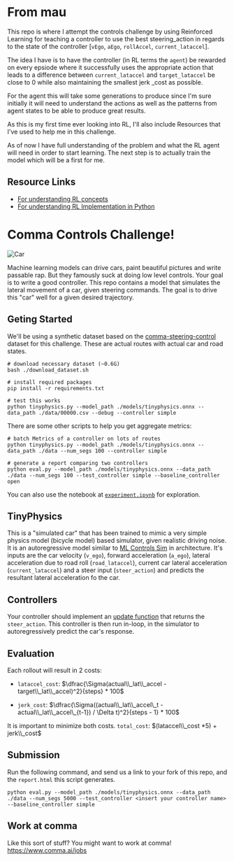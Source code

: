 # From mau

This repo is where I attempt the controls challenge by using Reinforced Learning for teaching a controller to use the best steering_action in regards to the state of the controller [`vEgo`, `aEgo`, `rollAccel`, `current_lataccel`].

The idea I have is to have the controller (in RL terms the `agent`) be rewarded on every epsiode where it successfully uses the appropriate action that leads to a difference between `current_lataccel` and `target_lataccel` be close to 0 while also maintaining the smallest jerk _cost as possible.

For the agent this will take some generations to produce since I'm sure initially it will need to understand the actions as well as the patterns from agent states to be able to produce great results.

As this is my first time ever looking into RL, I'll also include Resources that I've used to help me in this challenge.

As of now I have full understanding of the problem and what the RL agent will need in order to start learning. The next step is to actually train the model which will be a first for me.

## Resource Links

* [For understanding RL concepts](https://www.youtube.com/watch?v=TCCjZe0y4Qc&list=PLqYmG7hTraZDVH599EItlEWsUOsJbAodm&index=2)
* [For understanding RL Implementation in Python](https://www.youtube.com/watch?v=Mut_u40Sqz4&t=2853s)

# Comma Controls Challenge!
![Car](./imgs/car.jpg)

Machine learning models can drive cars, paint beautiful pictures and write passable rap. But they famously suck at doing low level controls. Your goal is to write a good controller. This repo contains a model that simulates the lateral movement of a car, given steering commands. The goal is to drive this "car" well for a given desired trajectory.


## Geting Started
We'll be using a synthetic dataset based on the [comma-steering-control](https://github.com/commaai/comma-steering-control) dataset for this challenge. These are actual routes with actual car and road states.

```
# download necessary dataset (~0.6G)
bash ./download_dataset.sh

# install required packages
pip install -r requirements.txt

# test this works
python tinyphysics.py --model_path ./models/tinyphysics.onnx --data_path ./data/00000.csv --debug --controller simple
```

There are some other scripts to help you get aggregate metrics: 
```
# batch Metrics of a controller on lots of routes
python tinyphysics.py --model_path ./models/tinyphysics.onnx --data_path ./data --num_segs 100 --controller simple

# generate a report comparing two controllers
python eval.py --model_path ./models/tinyphysics.onnx --data_path ./data --num_segs 100 --test_controller simple --baseline_controller open

```
You can also use the notebook at [`experiment.ipynb`](https://github.com/commaai/controls_challenge/blob/master/experiment.ipynb) for exploration.

## TinyPhysics
This is a "simulated car" that has been trained to mimic a very simple physics model (bicycle model) based simulator, given realistic driving noise. It is an autoregressive model similar to [ML Controls Sim](https://blog.comma.ai/096release/#ml-controls-sim) in architecture. It's inputs are the car velocity (`v_ego`), forward acceleration (`a_ego`), lateral acceleration due to road roll (`road_lataccel`), current car lateral acceleration (`current_lataccel`) and a steer input (`steer_action`) and predicts the resultant lateral acceleration fo the car.


## Controllers
Your controller should implement an [update function](https://github.com/commaai/controls_challenge/blob/1a25ee200f5466cb7dc1ab0bf6b7d0c67a2481db/controllers.py#L2) that returns the `steer_action`. This controller is then run in-loop, in the simulator to autoregressively predict the car's response.


## Evaluation
Each rollout will result in 2 costs:
- `lataccel_cost`: $\dfrac{\Sigma(actual\\_lat\\_accel - target\\_lat\\_accel)^2}{steps} * 100$

- `jerk_cost`: $\dfrac{\Sigma((actual\\_lat\\_accel\_t - actual\\_lat\\_accel\_{t-1}) / \Delta t)^2}{steps - 1} * 100$

It is important to minimize both costs. `total_cost`: $(lataccel\\_cost *5) + jerk\\_cost$

## Submission
Run the following command, and send us a link to your fork of this repo, and the `report.html` this script generates.
```
python eval.py --model_path ./models/tinyphysics.onnx --data_path ./data --num_segs 5000 --test_controller <insert your controller name> --baseline_controller simple
```

## Work at comma
Like this sort of stuff? You might want to work at comma!
https://www.comma.ai/jobs
